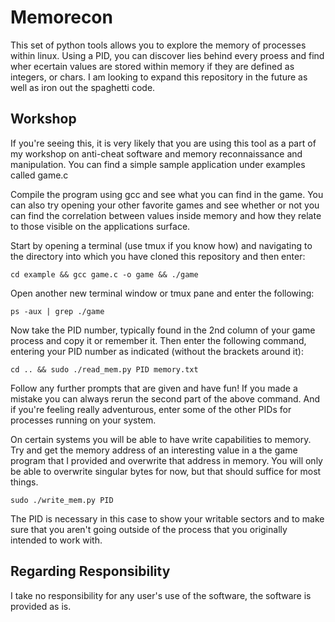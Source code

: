 # Memorecon #

This set of python tools allows you to explore the memory of processes within linux. Using a PID, you can discover lies behind every proess and find wher ecertain values are stored within memory if they are defined as integers, or chars. I am looking to expand this repository in the future as well as iron out the spaghetti code.

## Workshop ##

If you're seeing this, it is very likely that you are using this tool as a part of my workshop on anti-cheat software and memory reconnaissance and manipulation. You can find a simple sample application under examples called game.c

Compile the program using gcc and see what you can find in the game. You can also try opening your other favorite games and see whether or not you can find the correlation between values inside memory and how they relate to those visible on the applications surface.

Start by opening a terminal (use tmux if you know how) and navigating to the directory into which you have cloned this repository and then enter:

`cd example && gcc game.c -o game && ./game`

Open another new terminal window or tmux pane and enter the following:

`ps -aux | grep ./game`

Now take the PID number, typically found in the 2nd column of your game process and copy it or remember it. Then enter the following command, entering your PID number as indicated (without the brackets around it):

`cd .. && sudo ./read_mem.py PID memory.txt`

Follow any further prompts that are given and have fun! If you made a mistake you can always rerun the second part of the above command. And if you're feeling really adventurous, enter some of the other PIDs for processes running on your system.

On certain systems you will be able to have write capabilities to memory. Try and get the memory address of an interesting value in a the game program that I provided and overwrite that address in memory. You will only be able to overwrite singular bytes for now, but that should suffice for most things.

`sudo ./write_mem.py PID`

The PID is necessary in this case to show your writable sectors and to make sure that you aren't going outside of the process that you originally intended to work with.

## Regarding Responsibility ##

I take no responsibility for any user's use of the software, the software is provided as is.